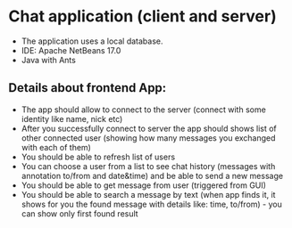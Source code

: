 # Chat application (client and server)
* The application uses a local database.
* IDE: Apache NetBeans 17.0
* Java with Ants
## Details about frontend App:
* The app should allow to connect to the server (connect with some identity like name, nick etc)
* After you successfully connect to server the app should shows list of other connected user
(showing how many messages you exchanged with each of them)
* You should be able to refresh list of users
* You can choose a user from a list to see chat history (messages with annotation to/from and
date&time) and be able to send a new message
* You should be able to get message from user (triggered from GUI)
* You should be able to search a message by text (when app finds it, it shows for you the found
message with details like: time, to/from) - you can show only first found result